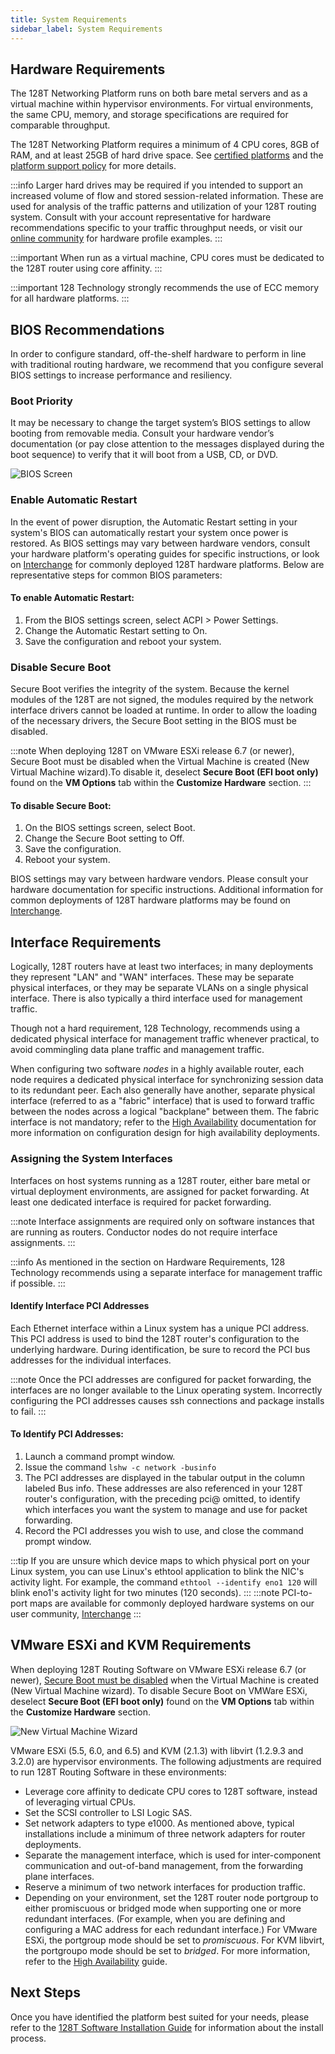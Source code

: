```yaml
---
title: System Requirements
sidebar_label: System Requirements
---
```

## Hardware Requirements
The 128T Networking Platform runs on both bare metal servers and as a virtual machine within hypervisor environments. For virtual environments, the same CPU, memory, and storage specifications are required for comparable throughput.

The 128T Networking Platform requires a minimum of 4 CPU cores, 8GB of RAM, and at least 25GB of hard drive space. See [certified platforms](about_certified_platforms.mdx) and the [platform support policy](about_supported_platforms.md) for more details.

:::info
Larger hard drives may be required if you intended to support an increased volume of flow and stored session-related information. These are used for analysis of the traffic patterns and utilization of your 128T routing system. Consult with your account representative for hardware recommendations specific to your traffic throughput needs, or visit our [online community](https://community.128technology.com/) for hardware profile examples.
:::

:::important
When run as a virtual machine, CPU cores must be dedicated to the 128T router using core affinity.
:::

:::important
128 Technology strongly recommends the use of ECC memory for all hardware platforms.
:::

## BIOS Recommendations
In order to configure standard, off-the-shelf hardware to perform in line with traditional routing hardware, we recommend that you configure several BIOS settings to increase performance and resiliency.

### Boot Priority
It may be necessary to change the target system’s BIOS settings to allow booting from removable media. Consult your hardware vendor’s documentation (or pay close attention to the messages displayed during the boot sequence) to verify that it will boot from a USB, CD, or DVD.

![BIOS Screen](/img/intro_installation_bootable_media_bios.png)

### Enable Automatic Restart
In the event of power disruption, the Automatic Restart setting in your system's BIOS can automatically restart your system once power is restored. As BIOS settings may vary between hardware vendors, consult your hardware platform's operating guides for specific instructions, or look on [Interchange](https://community.128technology.com/) for commonly deployed 128T hardware platforms. Below are representative steps for common BIOS parameters:

#### To enable Automatic Restart:
1. From the BIOS settings screen, select ACPI \> Power Settings.
2. Change the Automatic Restart setting to On.
3. Save the configuration and reboot your system. 

### Disable Secure Boot
Secure Boot verifies the integrity of the system. Because the kernel modules of the 128T are not signed, the modules required by the network interface drivers cannot be loaded at runtime. In order to allow the loading of the necessary drivers, the Secure Boot setting in the BIOS must be disabled. 

:::note
When deploying 128T on VMware ESXi release 6.7 (or newer), Secure Boot must be disabled when the Virtual Machine is created (New Virtual Machine wizard).To disable it, deselect **Secure Boot (EFI boot only)** found on the **VM Options** tab within the **Customize Hardware** section.
:::

#### To disable Secure Boot:
1. On the BIOS settings screen, select Boot.
2. Change the Secure Boot setting to Off.
3. Save the configuration.
4. Reboot your system.

BIOS settings may vary between hardware vendors. Please consult your hardware documentation for specific instructions. Additional information for common deployments of 128T hardware platforms may be found on [Interchange](https://community.128technology.com/).

## Interface Requirements
Logically, 128T routers have at least two interfaces; in many deployments they represent "LAN" and "WAN" interfaces. These may be separate physical interfaces, or they may be separate VLANs on a single physical interface. There is also typically a third interface used for management traffic.

Though not a hard requirement, 128 Technology, recommends using a dedicated physical interface for management traffic whenever practical, to avoid commingling data plane traffic and management traffic.

When configuring two software _nodes_ in a highly available router, each node requires a dedicated physical interface for synchronizing session data to its redundant peer. Each also generally have another, separate physical interface (referred to as a "fabric" interface) that is used to forward traffic between the nodes across a logical "backplane" between them. The fabric interface is not mandatory; refer to the [High Availability](config_ha.md) documentation for more information on configuration design for high availability deployments.

### Assigning the System Interfaces
Interfaces on host systems running as a 128T router, either bare metal or virtual deployment environments, are assigned for packet forwarding. At least one dedicated interface is required for packet forwarding.

:::note
Interface assignments are required only on software instances that are running as routers. Conductor nodes do not require interface assignments.
:::

:::info
As mentioned in the section on Hardware Requirements, 128 Technology recommends using a separate interface for management traffic if possible.
:::

#### Identify Interface PCI Addresses
Each Ethernet interface within a Linux system has a unique PCI address. This PCI address is used to bind the 128T router's configuration to the underlying hardware. During identification, be sure to record the PCI bus addresses for the individual interfaces.

:::note
Once the PCI addresses are configured for packet forwarding, the interfaces are no longer available to the Linux operating system. Incorrectly configuring the PCI addresses causes ssh connections and package installs to fail.
:::

#### To Identify PCI Addresses:
1. Launch a command prompt window.
2. Issue the command `lshw -c network -businfo`
3. The PCI addresses are displayed in the tabular output in the column labeled Bus info. These addresses are also referenced in your 128T router's configuration, with the preceding pci@ omitted, to identify which interfaces you want the system to manage and use for packet forwarding.
4. Record the PCI addresses you wish to use, and close the command prompt window.

:::tip
If you are unsure which device maps to which physical port on your Linux system, you can use Linux's ethtool application to blink the NIC's activity light. For example, the command `ethtool --identify eno1 120` will blink eno1's activity light for two minutes (120 seconds).
:::
:::note
PCI-to-port maps are available for commonly deployed hardware systems on our user community, [Interchange](https://community.128technology.com/)
:::

## VMware ESXi and KVM Requirements
When deploying 128T Routing Software on VMware ESXi release 6.7 (or newer), [Secure Boot must be disabled](#disable-secure-boot) when the Virtual Machine is created (New Virtual Machine wizard). 
To disable Secure Boot on VMWare ESXi, deselect **Secure Boot (EFI boot only)** found on the **VM Options** tab within the **Customize Hardware** section.

![New Virtual Machine Wizard](/img/intro_vmware_secureboot.png)

VMware ESXi (5.5, 6.0, and 6.5) and KVM (2.1.3) with libvirt (1.2.9.3 and 3.2.0) are hypervisor environments. The following adjustments are required to run 128T Routing Software in these environments: 
- Leverage core affinity to dedicate CPU cores to 128T software, instead of leveraging virtual CPUs.
- Set the SCSI controller to LSI Logic SAS.
- Set network adapters to type e1000. As mentioned above, typical installations include a minimum of three network adapters for router deployments.
- Separate the management interface, which is used for inter-component communication and out-of-band management, from the forwarding plane interfaces. 
- Reserve a minimum of two network interfaces for production traffic.
- Depending on your environment, set the 128T router node portgroup to either promiscuous or bridged mode when supporting one or more redundant interfaces. (For example, when you are defining and configuring a MAC address for each redundant interface.) For VMware ESXi, the portgroup mode should be set to _promiscuous_. For KVM libvirt, the portgroupo mode should be set to _bridged_. For more information, refer to the [High Availability](config_ha.md) guide.

## Next Steps
Once you have identified the platform best suited for your needs, please refer to the [128T Software Installation Guide](intro_installation.md) for information about the install process. 


